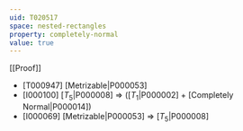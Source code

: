```yaml
---
uid: T020517
space: nested-rectangles
property: completely-normal
value: true
---
```

[[Proof]]

* [T000947] [Metrizable|P000053]
* [I000100] [$T_5$|P000008] => ([$T_1$|P000002] + [Completely Normal|P000014])
* [I000069] [Metrizable|P000053] => [$T_5$|P000008]

